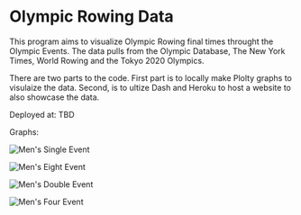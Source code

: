 # Olympic Rowing Data


This program aims to visualize Olympic Rowing final times throught the Olympic Events. The data pulls from the Olympic Database, The New York Times, World Rowing and the Tokyo 2020 Olympics.

There are two parts to the code. First part is to locally make Plolty graphs to visulaize the data. Second, is to ultize Dash and Heroku to host a website to also showcase the data.

Deployed at: TBD

Graphs:

![Men's Single Event](https://cdn.discordapp.com/attachments/496544068638212117/893563339236589688/Mens_Single.png)

![Men's Eight Event](https://cdn.discordapp.com/attachments/496544068638212117/893563334941638736/Mens_Eight.png)

![Men's Double Event](https://cdn.discordapp.com/attachments/496544068638212117/893563333276475412/Mens_Double.png)

![Men's Four Event](https://cdn.discordapp.com/attachments/496544068638212117/893563336506097664/Mens_Four.png)
